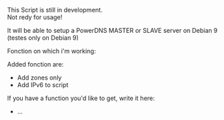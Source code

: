 This Script is still in development.<br />
Not redy for usage!

It will be able to setup a PowerDNS MASTER or SLAVE server on Debian 9 (testes only on Debian 9)<br />

Fonction on which i'm working:<br />


Added fonction are:<br />
* Add zones only 
* Add IPv6 to script

If you have a function you'd like to get, write it here:<br />
* ...
